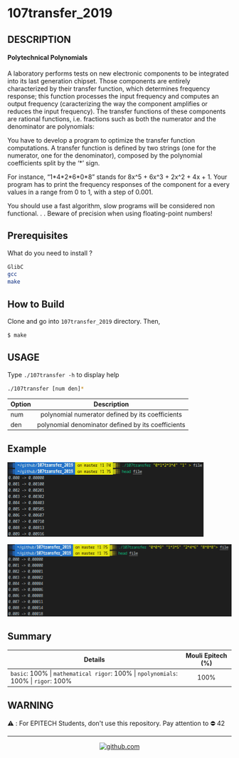 # 107transfer_2019

## DESCRIPTION
#### Polytechnical Polynomials

A laboratory performs tests on new electronic components to be integrated into its last generation chipset. Those components are entirely characterized by their transfer function, which determines frequency response; this function processes the input frequency and computes an output frequency (caracterizing the way the component amplifies or reduces the input frequency). The transfer functions of these components are rational functions, i.e. fractions such as both the numerator and the denominator are polynomials:

You have to develop a program to optimize the transfer function computations. A transfer function is defined by two strings (one for the numerator, one for the denominator), composed by the polynomial coefficients split by the ‘*’ sign.

For instance, “1\*4\*2\*6\*0\*8” stands for 8x^5 + 6x^3 + 2x^2 + 4x + 1. Your program has to print the frequency responses of the component for a every values in a range from 0 to 1, with a step of 0.001.

You should use a fast algorithm, slow programs will be considered non functional. . .
Beware of precision when using floating-point numbers!

## Prerequisites
What do you need to install ?
```bash
GlibC
gcc
make
```

## How to Build
Clone and go into `107transfer_2019` directory.
Then, 
```bash
$ make
```

## USAGE
Type `./107transfer -h` to display help
```bash
./107transfer [num den]*
```
| Option      | Description   |
| ----------- |:-------------:|
|num | polynomial numerator defined by its coefficients |
|den | polynomial denominator defined by its coefficients|

## Example
![Example 1](captures/exemple1.png)

![Example 2](captures/exemple2.png)

## Summary
| Details      | Mouli Epitech (%) |
| ------------- |:-------------:|
| `basic`: 100% \| `mathematical rigor`: 100% \| `npolynomials`: 100% \| `rigor`: 100% | 100% |

## WARNING
:warning: : For EPITECH Students, don't use this repository. Pay attention to :no_entry: 42

---

<div align="center">

<a href="https://github.com/blacky-yg" target="_blank"><img src="https://cdn.jsdelivr.net/npm/simple-icons@3.0.1/icons/github.svg" alt="github.com" width="30"></a>

</div>